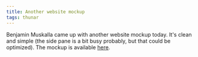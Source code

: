 ```yaml
---
title: Another website mockup
tags: thunar
---
```


Benjamin Muskalla came up with another website mockup today. It's clean and simple (the side pane is a bit busy probably, but that could be optimized). The mockup is available <a href="http://thunar.xfce.org/mockups/benjamin.muskalla/thunar/">here</a>.
